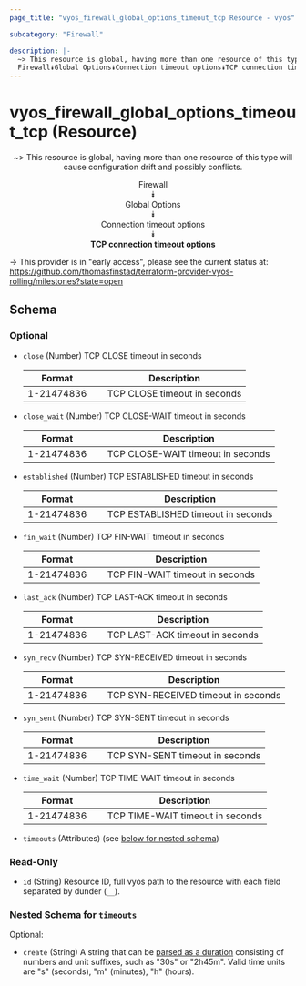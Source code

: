 ```yaml
---
page_title: "vyos_firewall_global_options_timeout_tcp Resource - vyos"

subcategory: "Firewall"

description: |- 
  ~> This resource is global, having more than one resource of this type will cause configuration drift and possibly conflicts.
  Firewall⯯Global Options⯯Connection timeout options⯯TCP connection timeout options
---
```


# vyos_firewall_global_options_timeout_tcp (Resource)
<center>

~> This resource is global, having more than one resource of this type will cause configuration drift and possibly conflicts.

Firewall  
⯯  
Global Options  
⯯  
Connection timeout options  
⯯  
**TCP connection timeout options**


</center>

-> This provider is in "early access", please see the current status at: https://github.com/thomasfinstad/terraform-provider-vyos-rolling/milestones?state=open

## Schema

### Optional

- `close` (Number) TCP CLOSE timeout in seconds

    |Format      &emsp;|Description                   |
    |--------------|--------------------------------|
    |1-21474836  &emsp;|TCP CLOSE timeout in seconds  |
- `close_wait` (Number) TCP CLOSE-WAIT timeout in seconds

    |Format      &emsp;|Description                        |
    |--------------|-------------------------------------|
    |1-21474836  &emsp;|TCP CLOSE-WAIT timeout in seconds  |
- `established` (Number) TCP ESTABLISHED timeout in seconds

    |Format      &emsp;|Description                         |
    |--------------|--------------------------------------|
    |1-21474836  &emsp;|TCP ESTABLISHED timeout in seconds  |
- `fin_wait` (Number) TCP FIN-WAIT timeout in seconds

    |Format      &emsp;|Description                      |
    |--------------|-----------------------------------|
    |1-21474836  &emsp;|TCP FIN-WAIT timeout in seconds  |
- `last_ack` (Number) TCP LAST-ACK timeout in seconds

    |Format      &emsp;|Description                      |
    |--------------|-----------------------------------|
    |1-21474836  &emsp;|TCP LAST-ACK timeout in seconds  |
- `syn_recv` (Number) TCP SYN-RECEIVED timeout in seconds

    |Format      &emsp;|Description                          |
    |--------------|---------------------------------------|
    |1-21474836  &emsp;|TCP SYN-RECEIVED timeout in seconds  |
- `syn_sent` (Number) TCP SYN-SENT timeout in seconds

    |Format      &emsp;|Description                      |
    |--------------|-----------------------------------|
    |1-21474836  &emsp;|TCP SYN-SENT timeout in seconds  |
- `time_wait` (Number) TCP TIME-WAIT timeout in seconds

    |Format      &emsp;|Description                       |
    |--------------|------------------------------------|
    |1-21474836  &emsp;|TCP TIME-WAIT timeout in seconds  |
- `timeouts` (Attributes) (see [below for nested schema](#nestedatt--timeouts))

### Read-Only

- `id` (String) Resource ID, full vyos path to the resource with each field separated by dunder (`__`).

<a id="nestedatt--timeouts"></a>
### Nested Schema for `timeouts`

Optional:

- `create` (String) A string that can be [parsed as a duration](https://pkg.go.dev/time#ParseDuration) consisting of numbers and unit suffixes, such as &#34;30s&#34; or &#34;2h45m&#34;. Valid time units are &#34;s&#34; (seconds), &#34;m&#34; (minutes), &#34;h&#34; (hours).  
